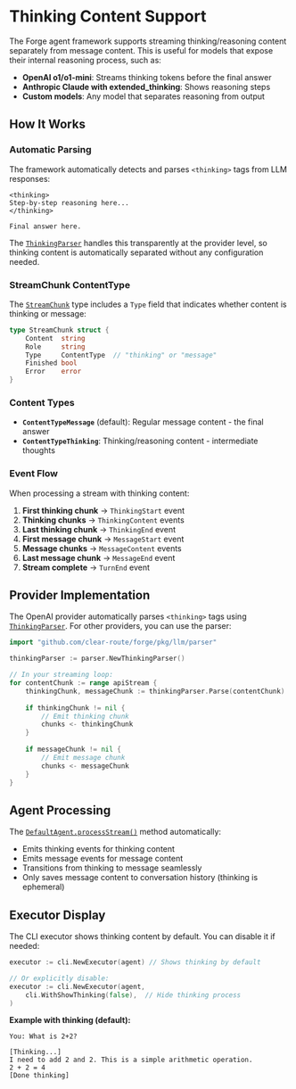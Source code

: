 # Thinking Content Support

The Forge agent framework supports streaming thinking/reasoning content separately from message content. This is useful for models that expose their internal reasoning process, such as:

- **OpenAI o1/o1-mini**: Streams thinking tokens before the final answer
- **Anthropic Claude with extended_thinking**: Shows reasoning steps
- **Custom models**: Any model that separates reasoning from output

## How It Works

### Automatic Parsing

The framework automatically detects and parses `<thinking>` tags from LLM responses:

```
<thinking>
Step-by-step reasoning here...
</thinking>

Final answer here.
```

The [`ThinkingParser`](../pkg/llm/parser/thinking.go:1) handles this transparently at the provider level, so thinking content is automatically separated without any configuration needed.

### StreamChunk ContentType

The [`StreamChunk`](../pkg/llm/types.go:1) type includes a `Type` field that indicates whether content is thinking or message:

```go
type StreamChunk struct {
    Content  string
    Role     string
    Type     ContentType  // "thinking" or "message"
    Finished bool
    Error    error
}
```

### Content Types

- **`ContentTypeMessage`** (default): Regular message content - the final answer
- **`ContentTypeThinking`**: Thinking/reasoning content - intermediate thoughts

### Event Flow

When processing a stream with thinking content:

1. **First thinking chunk** → `ThinkingStart` event
2. **Thinking chunks** → `ThinkingContent` events
3. **Last thinking chunk** → `ThinkingEnd` event
4. **First message chunk** → `MessageStart` event
5. **Message chunks** → `MessageContent` events  
6. **Last message chunk** → `MessageEnd` event
7. **Stream complete** → `TurnEnd` event

## Provider Implementation

The OpenAI provider automatically parses `<thinking>` tags using [`ThinkingParser`](../pkg/llm/parser/thinking.go:1). For other providers, you can use the parser:

```go
import "github.com/clear-route/forge/pkg/llm/parser"

thinkingParser := parser.NewThinkingParser()

// In your streaming loop:
for contentChunk := range apiStream {
    thinkingChunk, messageChunk := thinkingParser.Parse(contentChunk)
    
    if thinkingChunk != nil {
        // Emit thinking chunk
        chunks <- thinkingChunk
    }
    
    if messageChunk != nil {
        // Emit message chunk
        chunks <- messageChunk
    }
}
```

## Agent Processing

The [`DefaultAgent.processStream()`](../pkg/agent/default.go:152) method automatically:

- Emits thinking events for thinking content
- Emits message events for message content
- Transitions from thinking to message seamlessly
- Only saves message content to conversation history (thinking is ephemeral)

## Executor Display

The CLI executor shows thinking content by default. You can disable it if needed:

```go
executor := cli.NewExecutor(agent) // Shows thinking by default

// Or explicitly disable:
executor := cli.NewExecutor(agent,
    cli.WithShowThinking(false),  // Hide thinking process
)
```

**Example with thinking (default):**
```
You: What is 2+2?

[Thinking...]
I need to add 2 and 2. This is a simple arithmetic operation.
2 + 2 = 4
[Done thinking]